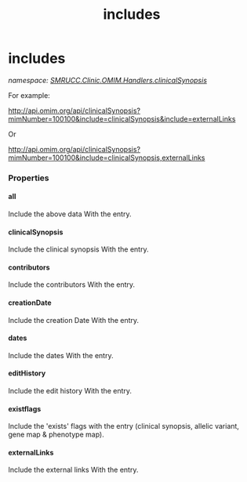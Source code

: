 ﻿---
title: includes
---

# includes
_namespace: [SMRUCC.Clinic.OMIM.Handlers.clinicalSynopsis](N-SMRUCC.Clinic.OMIM.Handlers.clinicalSynopsis.html)_

For example:
 
 http://api.omim.org/api/clinicalSynopsis?mimNumber=100100&include=clinicalSynopsis&include=externalLinks
 
 Or
 
 http://api.omim.org/api/clinicalSynopsis?mimNumber=100100&include=clinicalSynopsis,externalLinks




### Properties

#### all
Include the above data With the entry.
#### clinicalSynopsis
Include the clinical synopsis With the entry.
#### contributors
Include the contributors With the entry.
#### creationDate
Include the creation Date With the entry.
#### dates
Include the dates With the entry.
#### editHistory
Include the edit history With the entry.
#### existflags
Include the 'exists' flags with the entry (clinical synopsis, allelic variant, gene map & phenotype map).
#### externalLinks
Include the external links With the entry.
